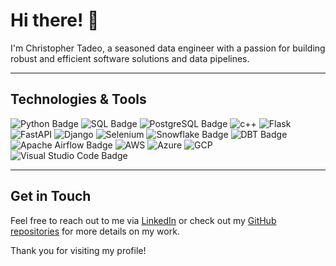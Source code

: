 # Hi there! 👋

I'm Christopher Tadeo, a seasoned data engineer with a passion for building robust and efficient software solutions and data pipelines.

---
## Technologies & Tools
![Python Badge](https://img.shields.io/badge/Python-14354C?style=flat&logo=python&logoColor=white)
![SQL Badge](https://img.shields.io/badge/sql-%23E34F26.svg?logo=sql&style=flat&logoColor=white)
![PostgreSQL Badge](https://img.shields.io/badge/PostgreSQL-4169E1?logo=postgresql&logoColor=fff&style=flat)
![c++](https://img.shields.io/badge/C%2B%2B-00599C?style=flat&logo=c%2B%2B&logoColor=white)
![Flask](https://img.shields.io/badge/Flask-000000?style=flat&logo=flask&logoColor=white)
![FastAPI](https://img.shields.io/badge/FastAPI-005571?style=flat&logo=fastapi)
![Django](https://img.shields.io/badge/Django-092E20?style=flat&logo=django&logoColor=white)
![Selenium](https://img.shields.io/badge/selenium-222?style=flat&logo=selenium)
![Snowflake Badge](https://img.shields.io/badge/snowflake-%2300C7B7.svg?logo=snowflake&style=flat&logoColor=white)
![DBT Badge](https://img.shields.io/badge/-dbt-FF694B?logo=dbt&style=flat&logoColor=white)
![Apache Airflow Badge](https://img.shields.io/badge/Apache%20Airflow-017CEE?logo=apacheairflow&logoColor=fff&style=flat)
![AWS](https://img.shields.io/badge/Amazon_AWS-232F3E?style=flat&logo=amazon-web-services&logoColor=white)
![Azure](https://img.shields.io/badge/Microsoft_Azure-0078D4?style=flat&logo=microsoft-azure&logoColor=white)
![GCP](https://img.shields.io/badge/Google_Cloud-4285F4?style=flat&logo=google-cloud&logoColor=white)
![Visual Studio Code Badge](https://img.shields.io/badge/Visual%20Studio%20Code-007ACC?logo=visualstudiocode&logoColor=fff&style=flat)


---
## Get in Touch
Feel free to reach out to me via [LinkedIn](https://www.linkedin.com/in/christopher-tadeo-647b47ab/) or check out my [GitHub repositories](https://github.com/ctadeodev?tab=repositories) for more details on my work.

Thank you for visiting my profile!
